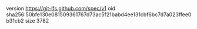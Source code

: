 version https://git-lfs.github.com/spec/v1
oid sha256:50bfe130e081509361767d73ac5f21babd4ee131cbf6bc7d7a023ffee0b31cb2
size 3782
